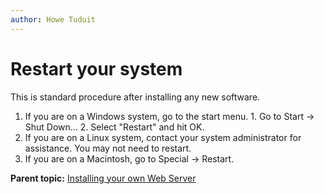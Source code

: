 ```yaml
---
author: Howe Tuduit
---
```


# Restart your system

This is standard procedure after installing any new software.

1.   If you are on a Windows system, go to the start menu. 
    1.   Go to Start -\> Shut Down... 
    2.   Select "Restart" and hit OK. 
2.   If you are on a Linux system, contact your system administrator for assistance. You may not need to restart. 
3.   If you are on a Macintosh, go to Special -\> Restart. 

**Parent topic:** [Installing your own Web Server](../taskbook/installwebserver.md)

